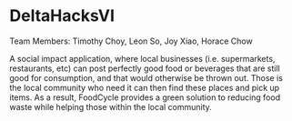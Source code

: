 # DeltaHacksVI
Team Members: Timothy Choy, Leon So, Joy Xiao, Horace Chow

A social impact application, where local businesses (i.e. supermarkets, restaurants, etc) can post perfectly good food or beverages that are still good for consumption, and that would otherwise be thrown out. Those is the local community who need it can then find these places and pick up items. As a result, FoodCycle provides a green solution to reducing food waste while helping those within the local community.
